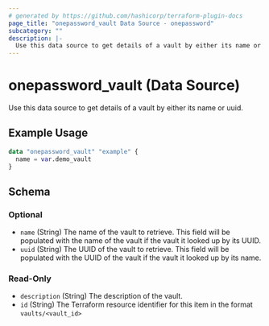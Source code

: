 ```yaml
---
# generated by https://github.com/hashicorp/terraform-plugin-docs
page_title: "onepassword_vault Data Source - onepassword"
subcategory: ""
description: |-
  Use this data source to get details of a vault by either its name or uuid.
---
```


# onepassword_vault (Data Source)

Use this data source to get details of a vault by either its name or uuid.

## Example Usage

```terraform
data "onepassword_vault" "example" {
  name = var.demo_vault
}
```

<!-- schema generated by tfplugindocs -->
## Schema

### Optional

- `name` (String) The name of the vault to retrieve. This field will be populated with the name of the vault if the vault it looked up by its UUID.
- `uuid` (String) The UUID of the vault to retrieve. This field will be populated with the UUID of the vault if the vault it looked up by its name.

### Read-Only

- `description` (String) The description of the vault.
- `id` (String) The Terraform resource identifier for this item in the format `vaults/<vault_id>`
